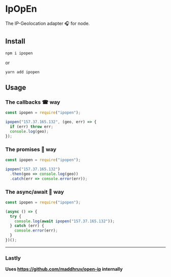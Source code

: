 # IpOpEn

The IP-Geolocation adapter 🎧 for node.

## Install

`npm i ipopen`

or

`yarn add ipopen`

## Usage

### The callbacks ☎ way

```js
const ipopen = require("ipopen");

ipopen("157.37.165.132", (geo, err) => {
  if (err) throw err;
  console.log(geo);
});
```

### The promises 👏 way

```js
const ipopen = require("ipopen");

ipopen("157.37.165.132")
  .then(geo => console.log(geo))
  .catch(err => console.error(err));
```

### The async/await 💓 way

```js
const ipopen = require("ipopen");

(async () => {
  try {
    console.log(await ipopen("157.37.165.132"));
  } catch (err) {
    console.error(err);
  }
})();
```

---

### Lastly

**Uses https://github.com/maddhruv/open-ip internally**
